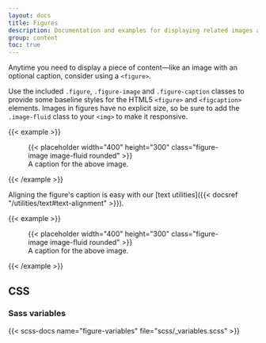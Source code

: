 ```yaml
---
layout: docs
title: Figures
description: Documentation and examples for displaying related images and text with the figure component in Chassis - CSS.
group: content
toc: true
---
```


Anytime you need to display a piece of content—like an image with an optional caption, consider using a `<figure>`.

Use the included `.figure`, `.figure-image` and `.figure-caption` classes to provide some baseline styles for the HTML5 `<figure>` and `<figcaption>` elements. Images in figures have no explicit size, so be sure to add the `.image-fluid` class to your `<img>` to make it responsive.

{{< example >}}
<figure class="figure">
  {{< placeholder width="400" height="300" class="figure-image image-fluid rounded" >}}
  <figcaption class="figure-caption">A caption for the above image.</figcaption>
</figure>
{{< /example >}}

Aligning the figure's caption is easy with our [text utilities]({{< docsref "/utilities/text#text-alignment" >}}).

{{< example >}}
<figure class="figure">
  {{< placeholder width="400" height="300" class="figure-image image-fluid rounded" >}}
  <figcaption class="figure-caption text-end">A caption for the above image.</figcaption>
</figure>
{{< /example >}}

## CSS

### Sass variables

{{< scss-docs name="figure-variables" file="scss/_variables.scss" >}}
